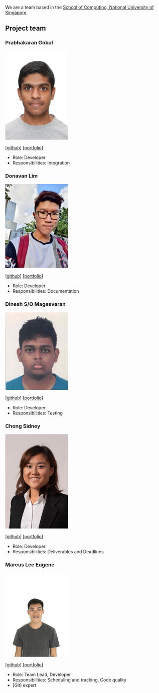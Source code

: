 We are a team based in the [School of Computing, National University of Singapore](http://www.comp.nus.edu.sg).

## Project team

### Prabhakaran Gokul

<img src="images/prabhakarangokul.png" width="200px">

[[github](https://github.com/Prabhakaran-Gokul/)]
[[portfolio](team/prabhakaran-gokul.md)]

* Role: Developer
* Responsibilities: Integration
### Donavan Lim

<img src="images/Donavanty.png" width="200px">

[[github](https://github.com/Donavanty)]
[[portfolio](team/Donavan.md)]

* Role: Developer
* Responsibilities: Documentation

### Dinesh S/O Magesvaran

<img src="images/dineshmagesvaran.png" width="200px">

[[github](http://github.com/dineshmagesvaran)]
[[portfolio](team/dineshmagesvaran.md)]

* Role: Developer
* Responsibilities: Testing

### Chong Sidney

<img src="images/sidney011100.png" width="200px">

[[github](http://github.com/sidney011100)]
[[portfolio](team/sidney011100.md)]

* Role: Developer
* Responsibilities: Deliverables and Deadlines

### Marcus Lee Eugene

<img src="images/marcusleeeugene.png" width="200px">

[[github](http://github.com/marcusleeeugene)]
[[portfolio](team/marcusleeeugene.md)]

* Role: Team Lead, Developer
* Responsibilities: Scheduling and tracking, Code quality
* [Git] expert
